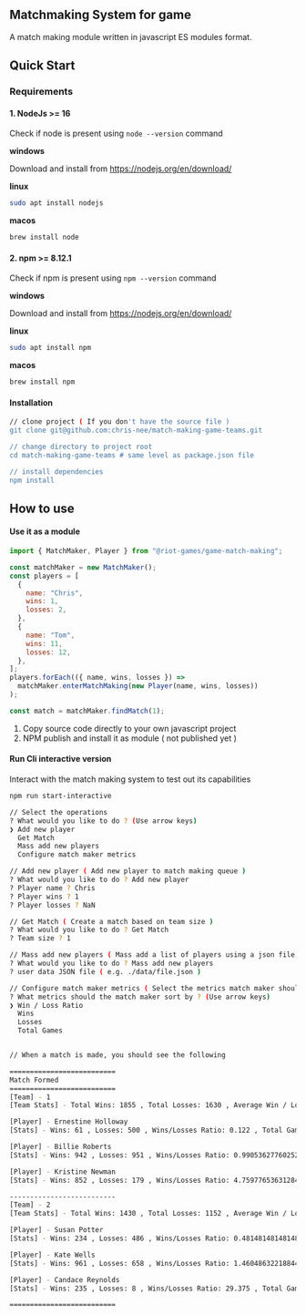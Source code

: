 ## Matchmaking System for game

A match making module written in javascript ES modules format.

## Quick Start

### Requirements

#### 1. NodeJs >= 16

Check if node is present using `node --version` command

**windows**

Download and install from https://nodejs.org/en/download/

**linux**

```sh
sudo apt install nodejs

```

**macos**

```sh
brew install node

```

#### 2. npm >= 8.12.1

Check if npm is present using `npm --version` command

**windows**

Download and install from https://nodejs.org/en/download/

**linux**

```sh
sudo apt install npm
```

**macos**

```sh
brew install npm
```

#### Installation

```sh
// clone project ( If you don't have the source file )
git clone git@github.com:chris-nee/match-making-game-teams.git

// change directory to project root
cd match-making-game-teams # same level as package.json file

// install dependencies
npm install
```

## How to use

#### Use it as a module

```js
import { MatchMaker, Player } from "@riot-games/game-match-making";

const matchMaker = new MatchMaker();
const players = [
  {
    name: "Chris",
    wins: 1,
    losses: 2,
  },
  {
    name: "Tom",
    wins: 11,
    losses: 12,
  },
];
players.forEach(({ name, wins, losses }) =>
  matchMaker.enterMatchMaking(new Player(name, wins, losses))
);

const match = matchMaker.findMatch(1);
```

1. Copy source code directly to your own javascript project
2. NPM publish and install it as module ( not published yet )

#### Run Cli interactive version

Interact with the match making system to test out its capabilities

```sh
npm run start-interactive

// Select the operations
? What would you like to do ? (Use arrow keys)
❯ Add new player
  Get Match
  Mass add new players
  Configure match maker metrics

// Add new player ( Add new player to match making queue )
? What would you like to do ? Add new player
? Player name ? Chris
? Player wins ? 1
? Player losses ? NaN

// Get Match ( Create a match based on team size )
? What would you like to do ? Get Match
? Team size ? 1

// Mass add new players ( Mass add a list of players using a json file, check out src/__test__/data.json for an example data file )
? What would you like to do ? Mass add new players
? user data JSON file ( e.g. ./data/file.json )

// Configure match maker metrics ( Select the metrics match maker should use to find match )
? What metrics should the match maker sort by ? (Use arrow keys)
❯ Win / Loss Ratio
  Wins
  Losses
  Total Games


// When a match is made, you should see the following

==========================
Match Formed
==========================
[Team] - 1
[Team Stats] - Total Wins: 1855 , Total Losses: 1630 , Average Win / Loss Ratio: 1.9574376046384576

[Player] - Ernestine Holloway
[Stats] - Wins: 61 , Losses: 500 , Wins/Losses Ratio: 0.122 , Total Games: 561

[Player] - Billie Roberts
[Stats] - Wins: 942 , Losses: 951 , Wins/Losses Ratio: 0.9905362776025236 , Total Games: 1893

[Player] - Kristine Newman
[Stats] - Wins: 852 , Losses: 179 , Wins/Losses Ratio: 4.759776536312849 , Total Games: 1031

--------------------------
[Team] - 2
[Team Stats] - Total Wins: 1430 , Total Losses: 1152 , Average Win / Loss Ratio: 10.438989267889976

[Player] - Susan Potter
[Stats] - Wins: 234 , Losses: 486 , Wins/Losses Ratio: 0.48148148148148145 , Total Games: 720

[Player] - Kate Wells
[Stats] - Wins: 961 , Losses: 658 , Wins/Losses Ratio: 1.4604863221884499 , Total Games: 1619

[Player] - Candace Reynolds
[Stats] - Wins: 235 , Losses: 8 , Wins/Losses Ratio: 29.375 , Total Games: 243

==========================

```
